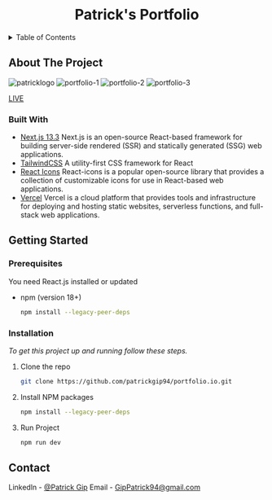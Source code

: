 
<!-- PROJECT LOGO -->
<br />
<div align="center">

  <h1 align="center">Patrick's Portfolio</h1>
</div>



<!-- TABLE OF CONTENTS -->
<details>
  <summary>Table of Contents</summary>
  <ol>
    <li>
      <a href="#about-the-project">About The Project</a>
      <ul>
        <li><a href="#built-with">Built With</a></li>
      </ul>
    </li>
    <li>
      <a href="#getting-started">Getting Started</a>
      <ul>
        <li><a href="#prerequisites">Prerequisites</a></li>
        <li><a href="#installation">Installation</a></li>
      </ul>
    </li>
    <li><a href="#contact">Contact</a></li>
  </ol>
</details>



<!-- ABOUT THE PROJECT -->
## About The Project


![patricklogo](https://user-images.githubusercontent.com/102221024/235518648-d2a5e67f-5b9c-48d2-a102-fc2fff443367.png)
![portfolio-1](https://user-images.githubusercontent.com/102221024/235518658-7dac15bf-8572-45f4-b41f-fe765b82ac4b.png)
![portfolio-2](https://user-images.githubusercontent.com/102221024/235518661-a2e6901a-bf3d-454c-9b00-92fdc5184ef1.png)
![portfolio-3](https://user-images.githubusercontent.com/102221024/235518666-aae14e5a-2fda-4ee7-8f3d-de2f0ead2c52.png)

[LIVE](https://gippatrick94.vercel.app/)

### Built With

* [Next.js 13.3](https://nextjs.org/docs) Next.js is an open-source React-based framework for building server-side rendered (SSR) and statically generated (SSG) web applications.
* [TailwindCSS](https://v2.tailwindcss.com/docs) A utility-first CSS framework for React
* [React Icons](https://react-icons.github.io/react-icons/) React-icons is a popular open-source library that provides a collection of customizable icons for use in React-based web applications.
* [Vercel](https://vercel.com/docs) Vercel is a cloud platform that provides tools and infrastructure for deploying and hosting static websites, serverless functions, and full-stack web applications.




<!-- GETTING STARTED -->
## Getting Started

### Prerequisites

You need React.js installed or updated

* npm (version 18+)
  ```sh
  npm install --legacy-peer-deps
  ```

### Installation

_To get this project up and running follow these steps._

1. Clone the repo
   ```sh
   git clone https://github.com/patrickgip94/portfolio.io.git
   ```

2. Install NPM packages
   ```sh
   npm install --legacy-peer-deps
   ```

3. Run Project
   ```sh
   npm run dev
   ```


<!-- CONTACT -->
## Contact

Linkedln - [@Patrick Gip](https://www.linkedin.com/in/patrickgip94/)
Email - GipPatrick94@gmail.com


